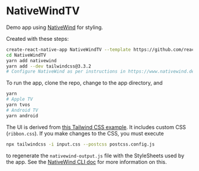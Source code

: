 # NativeWindTV

Demo app using [NativeWind](https://nativewind.dev) for styling.

Created with these steps:

```sh
create-react-native-app NativeWindTV --template https://github.com/react-native-tvos/react-native-template-typescript-tv/tree/tv-release-0.72.0 --template-path template
cd NativeWindTV
yarn add nativewind
yarn add --dev tailwindcss@3.3.2
# Configure NativeWind as per instructions in https://www.nativewind.dev/quick-starts/react-native-cli
```

To run the app, clone the repo, change to the app directory, and

```sh
yarn
# Apple TV
yarn tvos
# Android TV
yarn android
```

The UI is derived from [this Tailwind CSS example](https://tailwindcomponents.com/component/premium-banner-around-button). It includes custom CSS (`ribbon.css`). If you make changes to the CSS, you must execute

```sh
npx tailwindcss -i input.css --postcss postcss.config.js
```

to regenerate the `nativewind-output.js` file with the StyleSheets used by the app.  See the [NativeWind CLI doc](https://www.nativewind.dev/guides/cli-native) for more information on this. 
